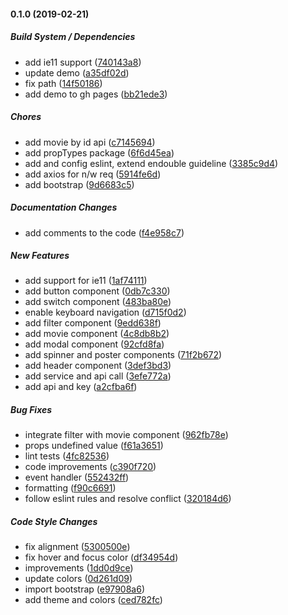 #### 0.1.0 (2019-02-21)

##### Build System / Dependencies

*  add ie11 support ([740143a8](https://github.com/online-edu/react-movies/commit/740143a847daf989fdbe26e8ee0d96c281dc5b6a))
*  update demo ([a35df02d](https://github.com/online-edu/react-movies/commit/a35df02d5bc30a3ad1e24d85be91f23a598f2300))
*  fix path ([14f50186](https://github.com/online-edu/react-movies/commit/14f501860aa276b50f1f30e893558a3df39bea4d))
*  add demo to gh pages ([bb21ede3](https://github.com/online-edu/react-movies/commit/bb21ede3f3e2c623ee27975da776edecd60ea1fc))

##### Chores

*  add movie by id api ([c7145694](https://github.com/online-edu/react-movies/commit/c714569470cc99efc0411fec4e9ff065ac6cd84b))
*  add propTypes package ([6f6d45ea](https://github.com/online-edu/react-movies/commit/6f6d45ead667a321d82787fb46241df9b263606f))
*  add and config eslint, extend endouble  guideline ([3385c9d4](https://github.com/online-edu/react-movies/commit/3385c9d4d7be5b437ba445a48648d46eb344a878))
*  add axios for n/w req ([5914fe6d](https://github.com/online-edu/react-movies/commit/5914fe6db8d55df01f17c1d7f6e3945e248fd846))
*  add bootstrap ([9d6683c5](https://github.com/online-edu/react-movies/commit/9d6683c5c5a9345c83c51933caf06558b2874fcd))

##### Documentation Changes

*  add comments to the code ([f4e958c7](https://github.com/online-edu/react-movies/commit/f4e958c7ffee164e2c34c7e82a9837d3e99a96f7))

##### New Features

*  add support for ie11 ([1af74111](https://github.com/online-edu/react-movies/commit/1af741111c14fe9cdfd9fa5d114da11c74bbb075))
*  add button component ([0db7c330](https://github.com/online-edu/react-movies/commit/0db7c330a522ed8a406284ff6ee5a201a90e6c0b))
*  add switch component ([483ba80e](https://github.com/online-edu/react-movies/commit/483ba80e82439a5284a9026325e11654ea3682eb))
*  enable keyboard navigation ([d715f0d2](https://github.com/online-edu/react-movies/commit/d715f0d227b6d77bf629656fd71a31b81f8ad744))
*  add filter component ([9edd638f](https://github.com/online-edu/react-movies/commit/9edd638f20a9d107e094bc948e7fd15ba920d7c8))
*  add movie component ([4c8db8b2](https://github.com/online-edu/react-movies/commit/4c8db8b2b5598dd6030ce0447149673b00f895a4))
*  add modal component ([92cfd8fa](https://github.com/online-edu/react-movies/commit/92cfd8fad56b84e871e117b750f2aa72de52ac8a))
*  add spinner and poster components ([71f2b672](https://github.com/online-edu/react-movies/commit/71f2b6729b91aea2f31a43883135b4274cd269c2))
*  add header component ([3def3bd3](https://github.com/online-edu/react-movies/commit/3def3bd38160012d413f4d451b003d7ee704cc8f))
*  add service and api call ([3efe772a](https://github.com/online-edu/react-movies/commit/3efe772af41e331a1f98cfc9a89e7b6c12a0be30))
*  add api and key ([a2cfba6f](https://github.com/online-edu/react-movies/commit/a2cfba6fd88699716d19416ade6886ea9a00deaf))

##### Bug Fixes

*  integrate filter with movie component ([962fb78e](https://github.com/online-edu/react-movies/commit/962fb78e13ad4e063c63abdeb5218819c8f2e0cc))
*  props undefined value ([f61a3651](https://github.com/online-edu/react-movies/commit/f61a36517bb8ff0bb95cb351b3d4bf31603de1f3))
*  lint tests ([4fc82536](https://github.com/online-edu/react-movies/commit/4fc825361b10093fa8c3d2217c17af4ab1b3a0cf))
*  code improvements ([c390f720](https://github.com/online-edu/react-movies/commit/c390f7205533b7a0cccf83d591ee7be0ee2b6482))
*  event handler ([552432ff](https://github.com/online-edu/react-movies/commit/552432ffa79408dc7b3df7ef05e02236d9119d0a))
*  formatting ([f90c6691](https://github.com/online-edu/react-movies/commit/f90c6691f1c16752b42cd91321aa12609f9bc56a))
*  follow eslint rules and resolve conflict ([320184d6](https://github.com/online-edu/react-movies/commit/320184d6e3903bb8f28b9521ec43283c09a14692))

##### Code Style Changes

*  fix alignment ([5300500e](https://github.com/online-edu/react-movies/commit/5300500e3c31717d7dfdfd5e1f92572a7d11b7a8))
*  fix hover and focus color ([df34954d](https://github.com/online-edu/react-movies/commit/df34954dd592176a68d67ef385a27545a0d0ad24))
*  improvements ([1dd0d9ce](https://github.com/online-edu/react-movies/commit/1dd0d9cebe79c95b6598a99a2343c6cc7cc649c2))
*  update colors ([0d261d09](https://github.com/online-edu/react-movies/commit/0d261d09adeec0f817d4cbb9db822835b12fbe0b))
*  import bootstrap ([e97908a6](https://github.com/online-edu/react-movies/commit/e97908a6805c66a00f6d346516002272a3e35917))
*  add theme and colors ([ced782fc](https://github.com/online-edu/react-movies/commit/ced782fcad05b6d5e6daeb21be645d96a4ff2efe))

